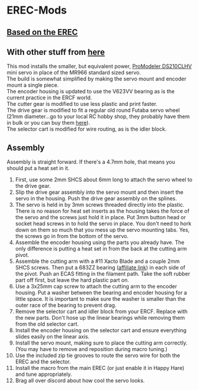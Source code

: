
# EREC-Mods
## [Based on the EREC](https://github.com/kevinakasam/ERCF_Filament_Cutter)
## With other stuff from [here](https://www.printables.com/model/886128-ercf-erec-encoder-mounted-filament-cutter/files)

This mod installs the smaller, but equivalent power, [ProModeler DS210CLHV](https://www.promodeler.com/DS210CLHV) mini servo in place of the MR966 standard sized servo.  
The build is somewhat simplified by making the servo mount and encoder mount a single piece.  
The encoder housing is updated to use the V623VV bearing as is the current practice in the ERCF world.  
The cutter gear is modified to use less plastic and print faster.  
The drive gear is modified to fit a regular old round Futaba servo wheel (21mm diameter...go to your local RC hobby shop, they probably have them in bulk or you can buy them [here](https://www.promodeler.com/PDRS107)).  
The selector cart is modified for wire routing, as is the idler block.
## Assembly
Assembly is straight forward. If there's a 4.7mm hole, that means you should put a heat set in it.
1. First, use some 2mm SHCS about 6mm long to attach the servo wheel to the drive gear.
2. Slip the drive gear assembly into the servo mount and then insert the servo in the housing. Push the drive gear assembly on the splines.
3. The servo is held in by 3mm screws threaded directly into the plastic. There is no reason for heat set inserts as the housing takes the force of the servo and the screws just hold it in place. Put 3mm button head or socket head screws in to hold the servo in place. You don't need to hork down on them so much that you mess up the servo mounting tabs. Yes, the screws go in from the bottom of the servo.
4. Assemble the encoder housing using the parts you already have. The only difference is putting a heat set in from the back at the cutting arm pivot.
5. Assemble the cutting arm with a #11 Xacto Blade and a couple 2mm SHCS screws. Then put a 683ZZ bearing ([affiliate link](https://amzn.to/456EyPS)) in each side of the pivot. Push an ECAS fitting in the filament path. Take the soft rubber part off first, but leave the hard plastic part on.
6. Use a 3x25mm cap screw to attach the cutting arm to the encoder housing. Put a washer between the bearing and encoder housing for a little space. It is important to make sure the washer is smaller than the outer race of the bearing to prevent drag.
7. Remove the selector cart and idler block from your ERCF. Replace with the new parts. Don't hose up the linear bearings while removing them from the old selector cart.
8. Install the encoder housing on the selector cart and ensure everything slides easily on the linear axis.
9. Install the servo mount, making sure to place the cutting arm correctly. (You may have to remove and reposition during macro tuning.)
10. Use the included zip tie grooves to route the servo wire for both the EREC and the selector.
11. Install the macro from the main EREC (or just enable it in Happy Hare) and tune appropriately.
12. Brag all over discord about how cool the servo looks.

